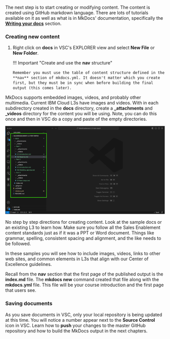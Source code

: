 The next step is to start creating or modifying content. The content is created using GitHub markdown language. There are lots of tutorials available on it as well as what is in MkDocs' documentation, specifically the <a href="https://www.mkdocs.org/user-guide/writing-your-docs/" target="_blank">**Writing your docs**</a> section. 

### Creating new content

1. Right click on **docs** in VSC's EXPLORER view and select **New File** or **New Folder**. 

   !!! Important "Create and use the **nav** structure"

       Remember you must use the table of content structure defined in the **nav** section of mkdocs.yml. It doesn't matter which you create first, but they must be in sync when before building the final output (this comes later).

MkDocs supports embedded images, videos, and probably other multimedia. Current IBM Cloud L3s have images and videos. With in each subdirectory created in the **docs** directory, create a **_attachments** and **_videos** directory for the content you will be using. Note, you can do this once and then in VSC do a copy and paste of the empty directories.

![](_attachments/VSC-directoryStructure.png)

No step by step directions for creating content. Look at the sample docs or an existing L3 to learn how. Make sure you follow all the Sales Enablement content standards just as if it was a PPT or Word document. Things like grammar, spelling, consistent spacing and alignment, and the like needs to be followed.

In these samples you will see how to include images, videos, links to other web sites, and common elements in L3s that align with our Center of Excellence guidelines.

Recall from the **nav** section that the first page of the published output is the **index.md** file. The **mkdocs new** command created that file along with the **mkdocs.yml** file. This file will be your course introduction and the first page that users see.

### Saving documents

As you save documents in VSC, only your local repository is being updated at this time. You will notice a number appear next to the **Source Control** icon in VSC. Learn how to **push** your changes to the master GitHub repository and how to build the MkDocs output in the next chapters.

